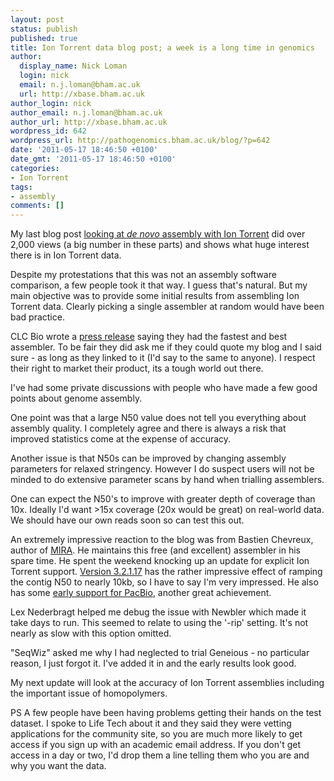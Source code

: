 ```yaml
---
layout: post
status: publish
published: true
title: Ion Torrent data blog post; a week is a long time in genomics
author:
  display_name: Nick Loman
  login: nick
  email: n.j.loman@bham.ac.uk
  url: http://xbase.bham.ac.uk
author_login: nick
author_email: n.j.loman@bham.ac.uk
author_url: http://xbase.bham.ac.uk
wordpress_id: 642
wordpress_url: http://pathogenomics.bham.ac.uk/blog/?p=642
date: '2011-05-17 18:46:50 +0100'
date_gmt: '2011-05-17 18:46:50 +0100'
categories:
- Ion Torrent
tags:
- assembly
comments: []
---
```

<p>My last blog post <a href="http://pathogenomics.bham.ac.uk/blog/2011/05/first-look-at-ion-torrent-data-de-novo-assembly/">looking at <em>de novo</em> assembly with Ion Torrent</a> did over 2,000 views (a big number in these parts) and shows what huge interest there is in Ion Torrent data.</p>
<p>Despite my protestations that this was not an assembly software comparison, a few people took it that way. I guess that's natural. But my main objective was to provide some initial results from assembling Ion Torrent data. Clearly picking a single assembler at random would have been bad practice.</p>
<p>CLC Bio wrote a <a href="http://www.clcbio.com/index.php?id=1695">press release</a> saying they had the fastest and best assembler. To be fair they did ask me if they could quote my blog and I said sure - as long as they linked to it (I'd say to the same to anyone). I respect their right to market their product, its a tough world out there.</p>
<p>I've had some private discussions with people who have made a few good points about genome assembly.</p>
<p>One point was that a large N50 value does not tell you everything about assembly quality. I completely agree and there is always a risk that improved statistics come at the expense of accuracy.</p>
<p>Another issue is that N50s can be improved by changing assembly parameters for relaxed stringency. However I do suspect users will not be minded to do extensive parameter scans by hand when trialling assemblers. </p>
<p>One can expect the N50's to improve with greater depth of coverage than 10x. Ideally I'd want >15x coverage (20x would be great) on real-world data. We should have our own reads soon so can test this out.</p>
<p>An extremely impressive reaction to the blog was from Bastien Chevreux, author of <a href="http://www.chevreux.org/projects_mira.html">MIRA</a>. He maintains this free (and excellent) assembler in his spare time. He spent the weekend knocking up an update for explicit Ion Torrent support. <a href="http://www.freelists.org/post/mira_talk/Call-for-testing-MIRA-32117-and-Ion-Torrent,1">Version 3.2.1.17</a> has the rather impressive effect of ramping the contig N50 to nearly 10kb, so I have to say I'm very impressed. He also has some <a href="http://mira-assembler.sourceforge.net/docs/DefinitiveGuideToMIRA.html#chap_pacbio">early support for PacBio</a>, another great achievement.</p>
<p>Lex Nederbragt helped me debug the issue with Newbler which made it take days to run. This seemed to relate to using the '-rip' setting. It's not nearly as slow with this option omitted.</p>
<p>"SeqWiz" asked me why I had neglected to trial Geneious - no particular reason, I just forgot it. I've added it in and the early results look good.</p>
<p>My next update will look at the accuracy of Ion Torrent assemblies including the important issue of homopolymers.</p>
<p>PS  A few people have been having problems getting their hands on the test dataset. I spoke to Life Tech about it and they said they were vetting applications for the community site, so you are much more likely to get access if you sign up with an academic email address. If you don't get access in a day or two, I'd drop them a line telling them who you are and why you want the data.</p>
